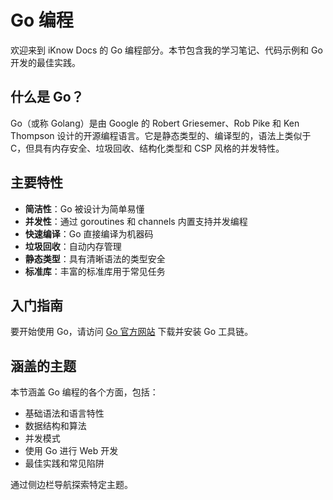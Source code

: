 # Go 编程

欢迎来到 iKnow Docs 的 Go 编程部分。本节包含我的学习笔记、代码示例和 Go 开发的最佳实践。

## 什么是 Go？

Go（或称 Golang）是由 Google 的 Robert Griesemer、Rob Pike 和 Ken Thompson 设计的开源编程语言。它是静态类型的、编译型的，语法上类似于 C，但具有内存安全、垃圾回收、结构化类型和 CSP 风格的并发特性。

## 主要特性

- **简洁性**：Go 被设计为简单易懂
- **并发性**：通过 goroutines 和 channels 内置支持并发编程
- **快速编译**：Go 直接编译为机器码
- **垃圾回收**：自动内存管理
- **静态类型**：具有清晰语法的类型安全
- **标准库**：丰富的标准库用于常见任务

## 入门指南

要开始使用 Go，请访问 [Go 官方网站](https://golang.org/) 下载并安装 Go 工具链。

## 涵盖的主题

本节涵盖 Go 编程的各个方面，包括：

- 基础语法和语言特性
- 数据结构和算法
- 并发模式
- 使用 Go 进行 Web 开发
- 最佳实践和常见陷阱

通过侧边栏导航探索特定主题。
